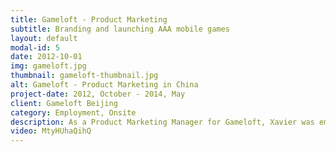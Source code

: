 ```yaml
---
title: Gameloft - Product Marketing
subtitle: Branding and launching AAA mobile games
layout: default
modal-id: 5
date: 2012-10-01
img: gameloft.jpg
thumbnail: gameloft-thumbnail.jpg
alt: Gameloft - Product Marketing in China
project-date: 2012, October - 2014, May
client: Gameloft Beijing
category: Employment, Onsite
description: As a Product Marketing Manager for Gameloft, Xavier was embedded in the development teams in their Beijing studio to strategise and coordinate execution of the Launch and Evolution marketing plan. <br/><br/>He worked closely with the game teams to ensure all branding initiatives were tied to the game's creative vision, along with ensuring smooth communications between Gameloft and various IP holders when the game was a licensed product. 
video: MtyHUhaQihQ
---
```

